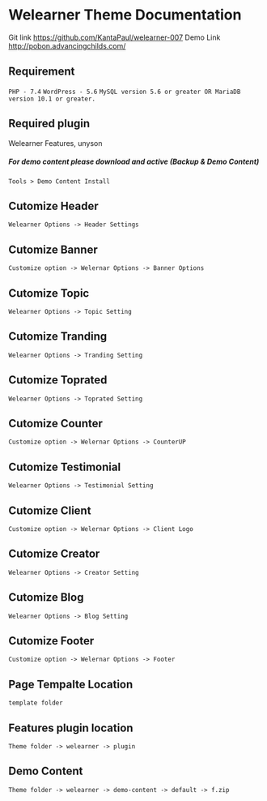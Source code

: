 # Welearner Theme Documentation

Git link  https://github.com/KantaPaul/welearner-007
Demo Link http://pobon.advancingchilds.com/

## Requirement
`PHP - 7.4`
`WordPress - 5.6`
`MySQL version 5.6 or greater OR MariaDB version 10.1 or greater.`

## Required plugin

Welearner Features,
unyson
##### For demo content please download and active (Backup & Demo Content)
`Tools > Demo Content Install`

## Cutomize Header

`Welearner Options -> Header Settings`

## Cutomize Banner

`Customize option -> Welernar Options -> Banner Options`

## Cutomize Topic

`Welearner Options -> Topic Setting`

## Cutomize Tranding

`Welearner Options -> Tranding Setting`

## Cutomize Toprated

`Welearner Options -> Toprated Setting`

## Cutomize Counter

`Customize option -> Welernar Options -> CounterUP`

## Cutomize Testimonial

`Welearner Options -> Testimonial Setting`

## Cutomize Client

`Customize option -> Welernar Options -> Client Logo`

## Cutomize Creator

`Welearner Options -> Creator Setting`

## Cutomize Blog

`Welearner Options -> Blog Setting`

## Cutomize Footer

`Customize option -> Welernar Options -> Footer`

## Page Tempalte Location

`template folder`

## Features plugin location

`Theme folder -> welearner -> plugin`

## Demo Content

`Theme folder -> welearner -> demo-content -> default -> f.zip`
